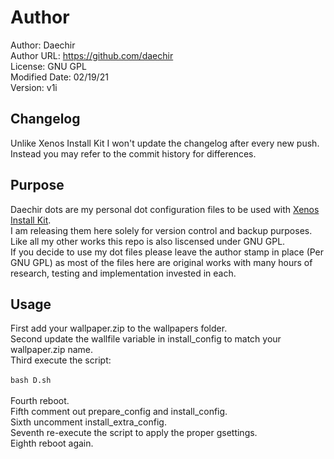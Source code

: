 # Author
Author: Daechir <br/>
Author URL: https://github.com/daechir <br/>
License: GNU GPL <br/>
Modified Date: 02/19/21 <br/>
Version: v1i


## Changelog
Unlike Xenos Install Kit I won't update the changelog after every new push.<br/>
Instead you may refer to the commit history for differences.


## Purpose
Daechir dots are my personal dot configuration files to be used with [Xenos Install Kit](https://github.com/daechir/xenos-install-kit).<br />
I am releasing them here solely for version control and backup purposes.<br />
Like all my other works this repo is also liscensed under GNU GPL.<br />
If you decide to use my dot files please leave the author stamp in place (Per GNU GPL) as most of the files here are original works with many hours of research, testing and implementation invested in each.


## Usage
First add your wallpaper.zip to the wallpapers folder.<br/>
Second update the wallfile variable in install_config to match your wallpaper.zip name.<br/>
Third execute the script:<br/><br/>
`bash D.sh`<br/><br/>
Fourth reboot.<br/>
Fifth comment out prepare_config and install_config.<br/>
Sixth uncomment install_extra_config.<br/>
Seventh re-execute the script to apply the proper gsettings.<br/>
Eighth reboot again.


